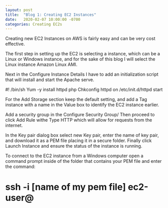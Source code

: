 ```yaml
---
layout: post
title:  "Blog 1: Creating EC2 Instances"
date:   2020-02-07 10:00:00 -0700
categories: Creating EC2s
---
```


Creating new EC2 Instances on AWS is fairly easy and can be very cost effective. 

The first step in setting up the EC2 is selecting a instance, which can be a Linux or Windows instance, and for the sake of this blog I will select the Linux instance Amazon Linux AMI. 

Next in the Configure Instance Details I have to add an initialization script that will install and start the Apache serve. 

#! /bin/sh
Yum -y install httpd php
Chkconfig httpd on
/etc/init.d/httpd start

For the Add Storage section keep the default setting, and add a Tag instance with a name in the Value box to identify the EC2 instance earlier. 

Add a security group in the Configure Security Group/ Then proceed to click Add Rule withe Type HTTP which will allow for requests from the internet. 

In the Key pair dialog box select new Key pair, enter the name of key pair, and download it as a PEM file placing it in a secure folder. Finally click Launch Instance and ensure the status of the instance is running. 

To connect to the EC2 instance from a Windows computer open a command prompt inside of the folder that contains your PEM file and enter the command: 

# ssh -i [name of my pem file] ec2-user@<public DNS>



  


